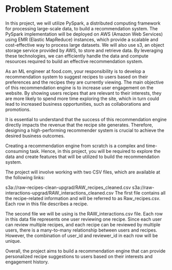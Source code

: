 # Problem Statement
In this project, we will utilize PySpark, a distributed computing framework for processing large-scale data, to build a recommendation system. The PySpark implementation will be deployed on AWS (Amazon Web Services) using EMR (Elastic MapReduce) instances, which provide a scalable and cost-effective way to process large datasets. We will also use s3, an object storage service provided by AWS, to store and retrieve data. By leveraging these technologies, we can efficiently handle the data and compute resources required to build an effective recommendation system.

As an ML engineer at food.com, your responsibility is to develop a recommendation system to suggest recipes to users based on their preferences and the recipes they are currently viewing. The main objective of this recommendation engine is to increase user engagement on the website. By showing users recipes that are relevant to their interests, they are more likely to spend more time exploring the site, which in turn could lead to increased business opportunities, such as collaborations and promotions.

It is essential to understand that the success of this recommendation engine directly impacts the revenue that the recipe site generates. Therefore, designing a high-performing recommender system is crucial to achieve the desired business outcomes.

Creating a recommendation engine from scratch is a complex and time-consuming task. Hence, in this project, you will be required to explore the data and create features that will be utilized to build the recommendation system.

The project will involve working with two CSV files, which are available at the following links:

s3a://raw-recipes-clean-upgrad/RAW_recipes_cleaned.csv
s3a://raw-interactions-upgrad/RAW_interactions_cleaned.csv
The first file contains all the recipe-related information and will be referred to as Raw_recipes.csv. Each row in this file describes a recipe.

The second file we will be using is the RAW_interactions.csv file. Each row in this data file represents one user reviewing one recipe. Since each user can review multiple recipes, and each recipe can be reviewed by multiple users, there is a many-to-many relationship between users and recipes. However, the combination of user_id and reviewer_id in each row will be unique.

Overall, the project aims to build a recommendation engine that can provide personalized recipe suggestions to users based on their interests and engagement history.
